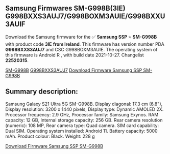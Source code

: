 <h2>Samsung Firmwares SM-G998B(3IE) G998BXXS3AUJ7/G998BOXM3AUIE/G998BXXU3AUIF</h2>
Download the Samsung firmware for the ✅ <strong>Samsung SSP </strong> ⭐ <strong>SM-G998B</strong> with product code <strong>3IE</strong> <strong> from Ireland</strong>. This firmware has version number PDA <strong>G998BXXS3AUJ7</strong> and CSC G998BOXM3AUIE. The operating system of this firmware is Android R , with build date 2021-10-27. Changelist <strong>22520315</strong>.


[SM-G998B](https://samfirm.shop/samsung/model/SM-G998B)
[G998BXXS3AUJ7](https://samfirm.shop/samsung/pda/G998BXXS3AUJ7)
[Download Firmware Samsung SSP SM-G998B](https://samfirm.shop/samsung/firmware/470148)
<h2>Summary description:</h2>
<p>Samsung Galaxy S21 Ultra 5G SM-G998B. Display diagonal: 17.3 cm (6.8"), Display resolution: 3200 x 1440 pixels, Display type: Dynamic AMOLED 2X. Processor frequency: 2.9 GHz, Processor family: Samsung Exynos. RAM capacity: 12 GB, Internal storage capacity: 256 GB. Rear camera resolution (numeric): 108 MP, Rear camera type: Quad camera. SIM card capability: Dual SIM. Operating system installed: Android 11. Battery capacity: 5000 mAh. Product colour: Black. Weight: 228 g</p>


[Download Firmware Samsung SSP SM-G998B](https://samfirm.shop/samsung/firmware/470148)
